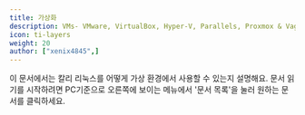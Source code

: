 ```yaml
---
title: 가상화
description: VMs- VMware, VirtualBox, Hyper-V, Parallels, Proxmox & Vagrant
icon: ti-layers
weight: 20
author: ["xenix4845",]
---
```


이 문서에서는 칼리 리눅스를 어떻게 가상 환경에서 사용할 수 있는지 설명해요. 문서 읽기를 시작하려면 PC기준으로 오른쪽에 보이는 메뉴에서 '문서 목록'을 눌러 원하는 문서를 클릭하세요.